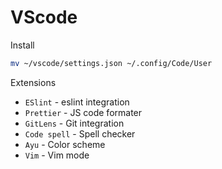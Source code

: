 # VScode

Install
```bash
mv ~/vscode/settings.json ~/.config/Code/User
```

Extensions
- `ESlint` - eslint integration
- `Prettier` - JS code formater
- `GitLens` - Git integration
- `Code spell` - Spell checker
- `Ayu` - Color scheme
- `Vim` - Vim mode
